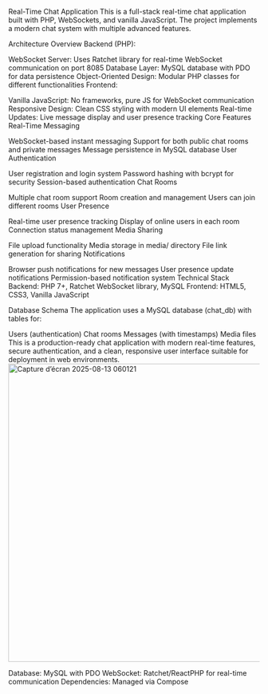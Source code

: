 Real-Time Chat Application
This is a full-stack real-time chat application built with PHP, WebSockets, and vanilla JavaScript. The project implements a modern chat system with multiple advanced features.

Architecture Overview
Backend (PHP):

WebSocket Server: Uses Ratchet library for real-time WebSocket communication on port 8085
Database Layer: MySQL database with PDO for data persistence
Object-Oriented Design: Modular PHP classes for different functionalities
Frontend:

Vanilla JavaScript: No frameworks, pure JS for WebSocket communication
Responsive Design: Clean CSS styling with modern UI elements
Real-time Updates: Live message display and user presence tracking
Core Features
Real-Time Messaging

WebSocket-based instant messaging
Support for both public chat rooms and private messages
Message persistence in MySQL database
User Authentication

User registration and login system
Password hashing with bcrypt for security
Session-based authentication
Chat Rooms

Multiple chat room support
Room creation and management
Users can join different rooms
User Presence

Real-time user presence tracking
Display of online users in each room
Connection status management
Media Sharing

File upload functionality
Media storage in media/ directory
File link generation for sharing
Notifications

Browser push notifications for new messages
User presence update notifications
Permission-based notification system
Technical Stack
Backend: PHP 7+, Ratchet WebSocket library, MySQL
Frontend: HTML5, CSS3, Vanilla JavaScript

Database Schema
The application uses a MySQL database (chat_db) with tables for:

Users (authentication)
Chat rooms
Messages (with timestamps)
Media files
This is a production-ready chat application with modern real-time features, secure authentication, and a clean, responsive user interface suitable for deployment in web environments.<img width="1376" height="598" alt="Capture d’écran 2025-08-13 060121" src="https://github.com/user-attachments/assets/b4d17bd1-0ec1-47c7-8846-fb0c55dd491d" />

Database: MySQL with PDO
WebSocket: Ratchet/ReactPHP for real-time communication
Dependencies: Managed via Compose
